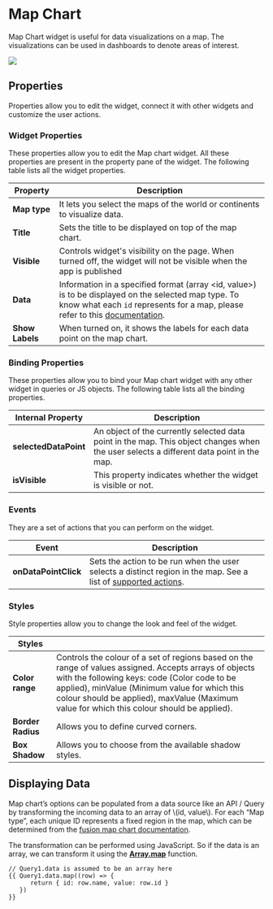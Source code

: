 # Map Chart

Map Chart widget is useful for data visualizations on a map. The visualizations can be used in dashboards to denote areas of interest.

![](/img/mapschart.png)

## Properties

Properties allow you to edit the widget, connect it with other widgets and customize the user actions.

### Widget Properties

These properties allow you to edit the Map chart widget. All these properties are present in the property pane of the widget. The following table lists all the widget properties.

| Property        | Description                                                                                                                                                                                                                                     |
| --------------- | ----------------------------------------------------------------------------------------------------------------------------------------------------------------------------------------------------------------------------------------------- |
| **Map type**    | It lets you select the maps of the world or continents to visualize data.                                                                                                                                                                       |
| **Title**       | Sets the title to be displayed on top of the map chart.                                                                                                                                                                                         |
| **Visible**     | Controls widget's visibility on the page. When turned off, the widget will not be visible when the app is published                                                                                                                             |
| **Data**        | Information in a specified format (array \<id, value>) is to be displayed on the selected map type. To know what each `id` represents for a map, please refer to this [documentation](https://www.fusioncharts.com/dev/map-guide/list-of-maps). |
| **Show Labels** | When turned on, it shows the labels for each data point on the map chart.                                                                                                                                                                       |

### Binding Properties

These properties allow you to bind your Map chart widget with any other widget in queries or JS objects. The following table lists all the binding properties.

| Internal Property     | Description                                                                                                                             |
| --------------------- | --------------------------------------------------------------------------------------------------------------------------------------- |
| **selectedDataPoint** | An object of the currently selected data point in the map. This object changes when the user selects a different data point in the map. |
| **isVisible**         | This property indicates whether the widget is visible or not.                                                                           |

### Events

They are a set of actions that you can perform on the widget.

| Event                | Description                                                                                                                                             |
| -------------------- | ------------------------------------------------------------------------------------------------------------------------------------------------------- |
| **onDataPointClick** | Sets the action to be run when the user selects a distinct region in the map. See a list of [supported actions](../appsmith-framework/widget-actions/). |

### Styles

Style properties allow you to change the look and feel of the widget.

| Styles            |                                                                                                                                                                                                                                                                                                        |
| ----------------- | ------------------------------------------------------------------------------------------------------------------------------------------------------------------------------------------------------------------------------------------------------------------------------------------------------ |
| **Color range**   | Controls the colour of a set of regions based on the range of values assigned. Accepts arrays of objects with the following keys: code (Color code to be applied), minValue (Minimum value for which this colour should be applied), maxValue (Maximum value for which this colour should be applied). |
| **Border Radius** | Allows you to define curved corners.                                                                                                                                                                                                                                                                   |
| **Box Shadow**    | Allows you to choose from the available shadow styles.                                                                                                                                                                                                                                                 |

## Displaying Data

Map chart’s options can be populated from a data source like an API / Query by transforming the incoming data to an array of \\(id, value\\). For each “Map type”, each unique ID represents a fixed region in the map, which can be determined from the [fusion map chart documentation](https://www.fusioncharts.com/dev/map-guide/list-of-maps).

The transformation can be performed using JavaScript. So if the data is an array, we can transform it using the [**Array.map**](https://developer.mozilla.org/en-US/docs/Web/JavaScript/Reference/Global\_Objects/TypedArray/map) function.

```
// Query1.data is assumed to be an array here
{{ Query1.data.map((row) => {
      return { id: row.name, value: row.id }
   })
}}
```

